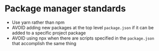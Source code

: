 # Package manager standards

- Use yarn rather than npm
- AVOID adding new packages at the top level `package.json` if it can be added to a specific project package
- AVOID using npx when there are scripts specified in the `package.json` that accomplish the same thing
